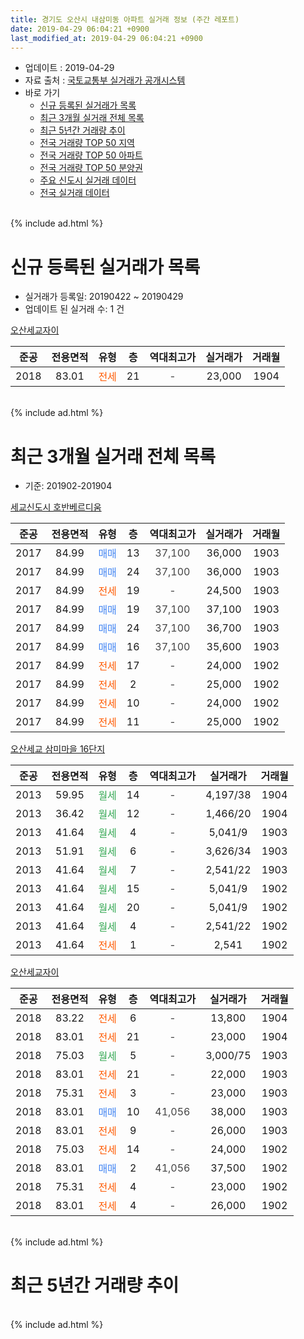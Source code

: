 ```yaml
---
title: 경기도 오산시 내삼미동 아파트 실거래 정보 (주간 레포트)
date: 2019-04-29 06:04:21 +0900
last_modified_at: 2019-04-29 06:04:21 +0900
---
```


* 업데이트 : 2019-04-29
* 자료 출처 : [국토교통부 실거래가 공개시스템](http://rt.molit.go.kr)
* 바로 가기
    * [신규 등록된 실거래가 목록](#신규-등록된-실거래가-목록)
    * [최근 3개월 실거래 전체 목록](#최근-3개월-실거래-전체-목록)
    * [최근 5년간 거래량 추이](#최근-5년간-거래량-추이)
    * [전국 거래량 TOP 50 지역](https://inasie.github.io/apt-trade-info/최근-3개월-전국에서-가장-거래가-많이-발생한-지역)
    * [전국 거래량 TOP 50 아파트](https://inasie.github.io/apt-trade-info/최근-3개월-전국에서-가장-거래가-많이-발생한-아파트)
    * [전국 거래량 TOP 50 분양권](https://inasie.github.io/apt-trade-info/최근-3개월-전국에서-가장-거래가-많이-발생한-분양권)
    * [주요 신도시 실거래 데이터](https://inasie.github.io/apt-trade-info/주요-신도시)
    * [전국 실거래 데이터](https://inasie.github.io/apt-trade-info/전국)
<br>
{% include ad.html %}
<br>

# 신규 등록된 실거래가 목록
* 실거래가 등록일: 20190422 ~ 20190429
* 업데이트 된 실거래 수: 1 건


[오산세교자이](https://search.naver.com/search.naver?query=%EA%B2%BD%EA%B8%B0%EB%8F%84+%EC%98%A4%EC%82%B0%EC%8B%9C+%EB%82%B4%EC%82%BC%EB%AF%B8%EB%8F%99+%EC%98%A4%EC%82%B0%EC%84%B8%EA%B5%90%EC%9E%90%EC%9D%B4)

|준공|전용면적|유형|층|역대최고가|실거래가|거래월|
|:---:|:---:|:---:|:---:|:---:|:---:|:---:|
|2018|83.01|<span style="color:#ff5a00">전세</span>|21|<span style="color:#444444">-</span>|23,000|1904|


<br>
{% include ad.html %}
<br>

# 최근 3개월 실거래 전체 목록
* 기준: 201902-201904


[세교신도시 호반베르디움](https://search.naver.com/search.naver?query=%EA%B2%BD%EA%B8%B0%EB%8F%84+%EC%98%A4%EC%82%B0%EC%8B%9C+%EB%82%B4%EC%82%BC%EB%AF%B8%EB%8F%99+%EC%84%B8%EA%B5%90%EC%8B%A0%EB%8F%84%EC%8B%9C+%ED%98%B8%EB%B0%98%EB%B2%A0%EB%A5%B4%EB%94%94%EC%9B%80)

|준공|전용면적|유형|층|역대최고가|실거래가|거래월|
|:---:|:---:|:---:|:---:|:---:|:---:|:---:|
|2017|84.99|<span style="color:#4285f3">매매</span>|13|<span style="color:#444444">37,100</span>|36,000|1903|
|2017|84.99|<span style="color:#4285f3">매매</span>|24|<span style="color:#444444">37,100</span>|36,000|1903|
|2017|84.99|<span style="color:#ff5a00">전세</span>|19|<span style="color:#444444">-</span>|24,500|1903|
|2017|84.99|<span style="color:#4285f3">매매</span>|19|<span style="color:#444444">37,100</span>|37,100|1903|
|2017|84.99|<span style="color:#4285f3">매매</span>|24|<span style="color:#444444">37,100</span>|36,700|1903|
|2017|84.99|<span style="color:#4285f3">매매</span>|16|<span style="color:#444444">37,100</span>|35,600|1903|
|2017|84.99|<span style="color:#ff5a00">전세</span>|17|<span style="color:#444444">-</span>|24,000|1902|
|2017|84.99|<span style="color:#ff5a00">전세</span>|2|<span style="color:#444444">-</span>|25,000|1902|
|2017|84.99|<span style="color:#ff5a00">전세</span>|10|<span style="color:#444444">-</span>|24,000|1902|
|2017|84.99|<span style="color:#ff5a00">전세</span>|11|<span style="color:#444444">-</span>|25,000|1902|

[오산세교 삼미마을 16단지](https://search.naver.com/search.naver?query=%EA%B2%BD%EA%B8%B0%EB%8F%84+%EC%98%A4%EC%82%B0%EC%8B%9C+%EB%82%B4%EC%82%BC%EB%AF%B8%EB%8F%99+%EC%98%A4%EC%82%B0%EC%84%B8%EA%B5%90+%EC%82%BC%EB%AF%B8%EB%A7%88%EC%9D%84+16%EB%8B%A8%EC%A7%80)

|준공|전용면적|유형|층|역대최고가|실거래가|거래월|
|:---:|:---:|:---:|:---:|:---:|:---:|:---:|
|2013|59.95|<span style="color:#34a853">월세</span>|14|<span style="color:#444444">-</span>|4,197/38|1904|
|2013|36.42|<span style="color:#34a853">월세</span>|12|<span style="color:#444444">-</span>|1,466/20|1904|
|2013|41.64|<span style="color:#34a853">월세</span>|4|<span style="color:#444444">-</span>|5,041/9|1903|
|2013|51.91|<span style="color:#34a853">월세</span>|6|<span style="color:#444444">-</span>|3,626/34|1903|
|2013|41.64|<span style="color:#34a853">월세</span>|7|<span style="color:#444444">-</span>|2,541/22|1903|
|2013|41.64|<span style="color:#34a853">월세</span>|15|<span style="color:#444444">-</span>|5,041/9|1902|
|2013|41.64|<span style="color:#34a853">월세</span>|20|<span style="color:#444444">-</span>|5,041/9|1902|
|2013|41.64|<span style="color:#34a853">월세</span>|4|<span style="color:#444444">-</span>|2,541/22|1902|
|2013|41.64|<span style="color:#ff5a00">전세</span>|1|<span style="color:#444444">-</span>|2,541|1902|

[오산세교자이](https://search.naver.com/search.naver?query=%EA%B2%BD%EA%B8%B0%EB%8F%84+%EC%98%A4%EC%82%B0%EC%8B%9C+%EB%82%B4%EC%82%BC%EB%AF%B8%EB%8F%99+%EC%98%A4%EC%82%B0%EC%84%B8%EA%B5%90%EC%9E%90%EC%9D%B4)

|준공|전용면적|유형|층|역대최고가|실거래가|거래월|
|:---:|:---:|:---:|:---:|:---:|:---:|:---:|
|2018|83.22|<span style="color:#ff5a00">전세</span>|6|<span style="color:#444444">-</span>|13,800|1904|
|2018|83.01|<span style="color:#ff5a00">전세</span>|21|<span style="color:#444444">-</span>|23,000|1904|
|2018|75.03|<span style="color:#34a853">월세</span>|5|<span style="color:#444444">-</span>|3,000/75|1903|
|2018|83.01|<span style="color:#ff5a00">전세</span>|21|<span style="color:#444444">-</span>|22,000|1903|
|2018|75.31|<span style="color:#ff5a00">전세</span>|3|<span style="color:#444444">-</span>|23,000|1903|
|2018|83.01|<span style="color:#4285f3">매매</span>|10|<span style="color:#444444">41,056</span>|38,000|1903|
|2018|83.01|<span style="color:#ff5a00">전세</span>|9|<span style="color:#444444">-</span>|26,000|1903|
|2018|75.03|<span style="color:#ff5a00">전세</span>|14|<span style="color:#444444">-</span>|24,000|1902|
|2018|83.01|<span style="color:#4285f3">매매</span>|2|<span style="color:#444444">41,056</span>|37,500|1902|
|2018|75.31|<span style="color:#ff5a00">전세</span>|4|<span style="color:#444444">-</span>|23,000|1902|
|2018|83.01|<span style="color:#ff5a00">전세</span>|4|<span style="color:#444444">-</span>|26,000|1902|


<br>
{% include ad.html %}
<br>

# 최근 5년간 거래량 추이


<div style="width:100%;">
    <canvas id="deal_progress" height="200"></canvas>
</div>

<script>
new Chart(document.getElementById("deal_progress"), {
    type: 'line',
    data: {
        labels: ['201404','201405','201406','201407','201408','201409','201410','201411','201412','201501','201502','201503','201504','201505','201506','201507','201508','201509','201510','201511','201512','201601','201602','201603','201604','201605','201606','201607','201608','201609','201610','201611','201612','201701','201702','201703','201704','201705','201706','201707','201708','201709','201710','201711','201712','201801','201802','201803','201804','201805','201806','201807','201808','201809','201810','201811','201812','201901','201902','201903','201904'],
        datasets: [{
            label: '매매',
            pointRadius: 1,
            data: [0, 0, 0, 0, 0, 0, 0, 0, 0, 0, 0, 0, 0, 0, 0, 0, 0, 0, 0, 0, 0, 0, 0, 0, 0, 0, 0, 0, 0, 0, 0, 0, 0, 6, 4, 9, 2, 1, 0, 1, 0, 1, 0, 1, 3, 22, 25, 29, 18, 16, 8, 5, 6, 5, 6, 5, 1, 7, 1, 6, 0],
            borderColor: "rgba(255, 201, 14, 1)",
            backgroundColor: "rgba(255, 201, 14, 0.5)",
            fill: false,
            lineTension: 0
        },{
            label: '전월세',
            pointRadius: 1,
            data: [0, 1, 1, 0, 7, 5, 2, 1, 2, 0, 0, 0, 1, 0, 0, 2, 2, 1, 0, 0, 3, 0, 34, 2, 0, 1, 1, 0, 1, 5, 6, 2, 1, 9, 7, 7, 6, 5, 5, 34, 73, 46, 9, 11, 10, 23, 37, 25, 20, 5, 11, 8, 10, 6, 7, 8, 11, 23, 11, 8, 4],
            borderColor: "rgba(0, 141, 185, 1)",
            backgroundColor: "rgba(0, 141, 185, 0.5)",
            fill: false,
            lineTension: 0
        }
        ]
    },
    options: {
        responsive: true,
        title: {
            display: false
        },
        tooltips: {
            mode: 'index',
            intersect: false
        },
        hover: {
            mode: 'nearest',
            intersect: true
        },
        scales: {
            xAxes: [{
                display: true,
                scaleLabel: {
                    display: true,
                    labelString: '년/월'
                }
            }],
            yAxes: [{
                display: true,
                ticks: {
                    suggestedMin: 0,
                },
                scaleLabel: {
                    display: true,
                    labelString: '실거래 수'
                }
            }]
        }
    }
});

</script>


<br>
{% include ad.html %}
<br>


